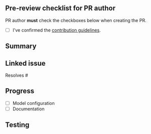 <!--
Thank you for contributing! To help us out with reviewing, please consider the following:

- Does this pull request include a summary of the change (see below)?
- Does this pull request include a descriptive title?
- Does this pull request link to a "new model" issue (see below)?
-->

## Pre-review checklist for PR author

PR author **must** check the checkboxes below when creating the PR.

- [ ] I've confirmed the [contribution guidelines](https://github.com/ddmms/mlip-testing/blob/main/contributing.md).

## Summary

<!-- Describe the new model. This can be brief, as most information can be in the linked issue. -->

## Linked issue

<!-- Enter the number of the issue this resolves. This should be labelled as "new model". -->
Resolves #

## Progress

<!-- Which aspects of adding the new model are complete? Any issues encountered can also be discussed here. -->
- [ ] Model configuration
- [ ] Documentation

## Testing

<!-- Which benchmarks have you tested your model against? -->
